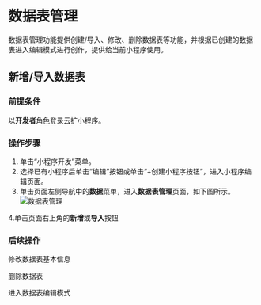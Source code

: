# 数据表管理
数据表管理功能提供创建/导入、修改、删除数据表等功能，并根据已创建的数据表进入编辑模式进行创作，提供给当前小程序使用。

## 新增/导入数据表
### 前提条件
以**开发者**角色登录云扩小程序。
### 操作步骤
1. 单击“小程序开发”菜单。
2. 选择已有小程序后单击“编辑”按钮或单击“+创建小程序按钮”，进入小程序编辑页面。
3. 单击页面左侧导航中的**数据**菜单，进入**数据表管理**页面，如下图所示。
![数据表管理](https://docimages.blob.core.chinacloudapi.cn/images/Kris/AppsV2/tablemanagement20201207.png)

4.单击页面右上角的**新增**或**导入**按钮

### 后续操作

修改数据表基本信息

删除数据表

进入数据表编辑模式

